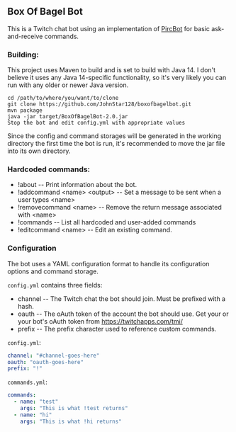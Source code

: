 ## Box Of Bagel Bot

This is a Twitch chat bot using an implementation of [PircBot](http://www.jibble.org/pircbot.php) for basic ask-and-receive commands.

### Building:
This project uses Maven to build and is set to build with Java 14. I don't believe it uses any Java 14-specific functionality, so it's very likely you can run with any older or newer Java version.
```
cd /path/to/where/you/want/to/clone
git clone https://github.com/JohnStar128/boxofbagelbot.git
mvn package
java -jar target/BoxOfBagelBot-2.0.jar
Stop the bot and edit config.yml with appropriate values
``` 
Since the config and command storages will be generated in the working directory the first time the bot is run, it's recommended to move the jar file into its own directory.

### Hardcoded commands:

- !about -- Print information about the bot.
- !addcommand \<name> \<output> -- Set a message to be sent when a user types \<name>
- !removecommand \<name> -- Remove the return message associated with \<name>
- !commands -- List all hardcoded and user-added commands
- !editcommand \<name> -- Edit an existing command.

### Configuration

The bot uses a YAML configuration format to handle its configuration options and command storage.

`config.yml` contains three fields:

- channel -- The Twitch chat the bot should join. Must be prefixed with a hash.
- oauth -- The oAuth token of the account the bot should use. Get your or your bot's oAuth token from https://twitchapps.com/tmi/
- prefix -- The prefix character used to reference custom commands.

`config.yml`:
```yml
channel: "#channel-goes-here"
oauth: "oauth-goes-here"
prefix: "!"  
```
`commands.yml`:
```yml
commands:
  - name: "test"
    args: "This is what !test returns"
  - name: "hi"
    args: "This is what !hi returns"

```